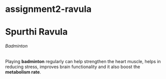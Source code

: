 # assignment2-ravula
# Spurthi Ravula
###### Badminton
Playing __badminton__ regularly can help strengthen the heart muscle, helps in reducing stress, improves brain functionality and it also boost the __metabolism rate__.